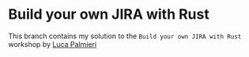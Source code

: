 # Build your own JIRA with Rust

This branch contains my solution to the `Build your own JIRA with Rust` workshop by [Luca Palmieri](https://github.com/LukeMathWalker)
